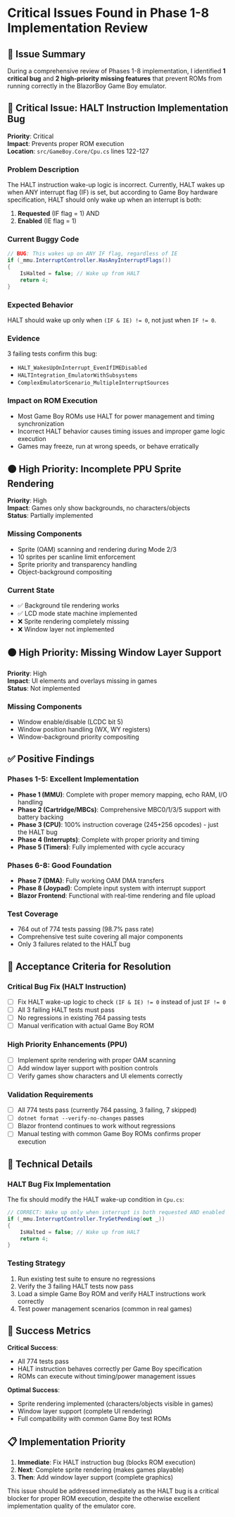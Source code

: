 # Critical Issues Found in Phase 1-8 Implementation Review

## 🚨 Issue Summary

During a comprehensive review of Phases 1-8 implementation, I identified **1 critical bug** and **2 high-priority missing features** that prevent ROMs from running correctly in the BlazorBoy Game Boy emulator.

## 🔴 Critical Issue: HALT Instruction Implementation Bug

**Priority**: Critical  
**Impact**: Prevents proper ROM execution  
**Location**: `src/GameBoy.Core/Cpu.cs` lines 122-127

### Problem Description

The HALT instruction wake-up logic is incorrect. Currently, HALT wakes up when ANY interrupt flag (IF) is set, but according to Game Boy hardware specification, HALT should only wake up when an interrupt is both:
1. **Requested** (IF flag = 1) AND  
2. **Enabled** (IE flag = 1)

### Current Buggy Code
```csharp
// BUG: This wakes up on ANY IF flag, regardless of IE
if (_mmu.InterruptController.HasAnyInterruptFlags())
{
    IsHalted = false; // Wake up from HALT
    return 4;
}
```

### Expected Behavior
HALT should wake up only when `(IF & IE) != 0`, not just when `IF != 0`.

### Evidence
3 failing tests confirm this bug:
- `HALT_WakesUpOnInterrupt_EvenIfIMEDisabled` 
- `HALTIntegration_EmulatorWithSubsystems`
- `ComplexEmulatorScenario_MultipleInterruptSources`

### Impact on ROM Execution
- Most Game Boy ROMs use HALT for power management and timing synchronization
- Incorrect HALT behavior causes timing issues and improper game logic execution
- Games may freeze, run at wrong speeds, or behave erratically

## 🟠 High Priority: Incomplete PPU Sprite Rendering

**Priority**: High  
**Impact**: Games only show backgrounds, no characters/objects  
**Status**: Partially implemented

### Missing Components
- Sprite (OAM) scanning and rendering during Mode 2/3
- 10 sprites per scanline limit enforcement  
- Sprite priority and transparency handling
- Object-background compositing

### Current State
- ✅ Background tile rendering works
- ✅ LCD mode state machine implemented  
- ❌ Sprite rendering completely missing
- ❌ Window layer not implemented

## 🟠 High Priority: Missing Window Layer Support

**Priority**: High  
**Impact**: UI elements and overlays missing in games  
**Status**: Not implemented

### Missing Components
- Window enable/disable (LCDC bit 5)
- Window position handling (WX, WY registers)
- Window-background priority compositing

## ✅ Positive Findings

### Phases 1-5: Excellent Implementation
- **Phase 1 (MMU)**: Complete with proper memory mapping, echo RAM, I/O handling
- **Phase 2 (Cartridge/MBCs)**: Comprehensive MBC0/1/3/5 support with battery backing
- **Phase 3 (CPU)**: 100% instruction coverage (245+256 opcodes) - just the HALT bug
- **Phase 4 (Interrupts)**: Complete with proper priority and timing
- **Phase 5 (Timers)**: Fully implemented with cycle accuracy

### Phases 6-8: Good Foundation
- **Phase 7 (DMA)**: Fully working OAM DMA transfers
- **Phase 8 (Joypad)**: Complete input system with interrupt support
- **Blazor Frontend**: Functional with real-time rendering and file upload

### Test Coverage
- 764 out of 774 tests passing (98.7% pass rate)
- Comprehensive test suite covering all major components
- Only 3 failures related to the HALT bug

## 🎯 Acceptance Criteria for Resolution

### Critical Bug Fix (HALT Instruction)
- [ ] Fix HALT wake-up logic to check `(IF & IE) != 0` instead of just `IF != 0`
- [ ] All 3 failing HALT tests must pass
- [ ] No regressions in existing 764 passing tests
- [ ] Manual verification with actual Game Boy ROM

### High Priority Enhancements (PPU)
- [ ] Implement sprite rendering with proper OAM scanning
- [ ] Add window layer support with position controls
- [ ] Verify games show characters and UI elements correctly

### Validation Requirements
- [ ] All 774 tests pass (currently 764 passing, 3 failing, 7 skipped)
- [ ] `dotnet format --verify-no-changes` passes
- [ ] Blazor frontend continues to work without regressions
- [ ] Manual testing with common Game Boy ROMs confirms proper execution

## 🔧 Technical Details

### HALT Bug Fix Implementation
The fix should modify the HALT wake-up condition in `Cpu.cs`:

```csharp
// CORRECT: Wake up only when interrupt is both requested AND enabled
if (_mmu.InterruptController.TryGetPending(out _))
{
    IsHalted = false; // Wake up from HALT
    return 4;
}
```

### Testing Strategy
1. Run existing test suite to ensure no regressions
2. Verify the 3 failing HALT tests now pass
3. Load a simple Game Boy ROM and verify HALT instructions work correctly
4. Test power management scenarios (common in real games)

## 🏁 Success Metrics

**Critical Success**: 
- All 774 tests pass
- HALT instruction behaves correctly per Game Boy specification
- ROMs can execute without timing/power management issues

**Optimal Success**:
- Sprite rendering implemented (characters/objects visible in games)
- Window layer support (complete UI rendering)
- Full compatibility with common Game Boy test ROMs

## 📋 Implementation Priority

1. **Immediate**: Fix HALT instruction bug (blocks ROM execution)
2. **Next**: Complete sprite rendering (makes games playable)  
3. **Then**: Add window layer support (complete graphics)

This issue should be addressed immediately as the HALT bug is a critical blocker for proper ROM execution, despite the otherwise excellent implementation quality of the emulator core.